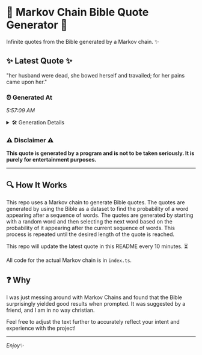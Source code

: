 # 📖 Markov Chain Bible Quote Generator 📖

Infinite quotes from the Bible generated by a Markov chain. ✨

## ✨ Latest Quote ✨
"her husband were dead, she bowed herself and travailed; for her pains came upon her."

### ⏰ Generated At
*5:57:09 AM*

<details>
    <summary>🛠️ Generation Details</summary>
    <p>
        <strong>🌱 Seed:</strong> her<br>
        <strong>🔄 Iterations:</strong> 14<br>
        <strong>📜 Context History:</strong><br>[ her ]: husband<br>[ her, husband ]: were<br>[ her, husband, were ]: dead,<br>[ her, husband, were, dead, ]: she<br>[ her, husband, were, dead,, she ]: bowed<br>[ her, husband, were, dead,, she, bowed ]: herself<br>[ husband, were, dead,, she, bowed, herself ]: and<br>[ were, dead,, she, bowed, herself, and ]: travailed;<br>[ dead,, she, bowed, herself, and, travailed; ]: for<br>[ she, bowed, herself, and, travailed;, for ]: her<br>[ bowed, herself, and, travailed;, for, her ]: pains<br>[ herself, and, travailed;, for, her, pains ]: came<br>[ and, travailed;, for, her, pains, came ]: upon<br>[ travailed;, for, her, pains, came, upon ]: her.<br>
    </p>
</details>

### ⚠️ Disclaimer ⚠️
**This quote is generated by a program and is not to be taken seriously. It is purely for entertainment purposes.**

---

## 🔍 How It Works

This repo uses a Markov chain to generate Bible quotes. The quotes are generated by using the Bible as a dataset to find the probability of a word appearing after a sequence of words. The quotes are generated by starting with a random word and then selecting the next word based on the probability of it appearing after the current sequence of words. This process is repeated until the desired length of the quote is reached.

This repo will update the latest quote in this README every 10 minutes. ⏳

All code for the actual Markov chain is in `index.ts`.

## ❓ Why

I was just messing around with Markov Chains and found that the Bible surprisingly yielded good results when prompted. 
It was suggested by a friend, and I am in no way christian.

Feel free to adjust the text further to accurately reflect your intent and experience with the project!

---

*Enjoy*✨
